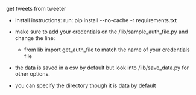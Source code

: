 get tweets from tweeter

- install instructions:
	run: pip install --no-cache -r requirements.txt

- make sure to add your credentials on the /lib/sample_auth_file.py and change the line:
	- from lib import get_auth_file to match the name of your credentials file 

- the data is saved in a csv by default but look into /lib/save_data.py for other options.
- you can specify the directory though it is data by default  
